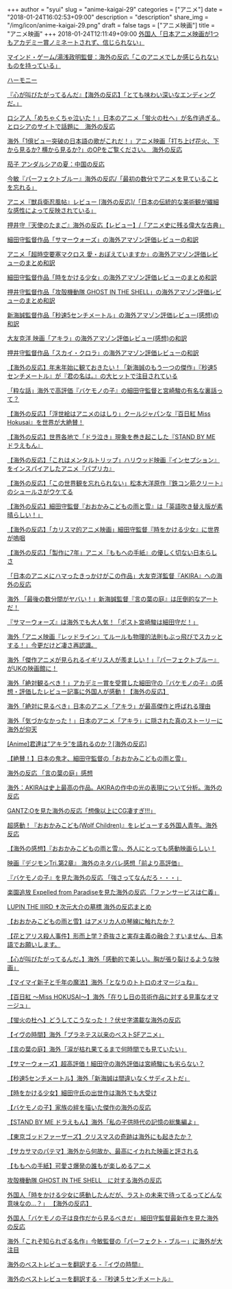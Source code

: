 +++
author = "syui"
slug = "anime-kaigai-29"
categories = ["アニメ"]
date = "2018-01-24T16:02:53+09:00"
description = "description"
share_img = "/img/icon/anime-kaigai-29.png"
draft = false
tags = ["アニメ映画"]
title = "アニメ映画"
+++
<span class="update-time">2018-01-24T12:11:49+09:00</span> <a href="http://www.all-nationz.com/archives/1069442265.html" rel="nofollow" target="_blank" title="外国人「日本アニメ映画が1つもアカデミー賞ノミネートされず、信じられない」">外国人「日本アニメ映画が1つもアカデミー賞ノミネートされず、信じられない」</a>



<a href="http://anime-reaction.xxxblog.jp/archives/6654691.html" rel="nofollow" target="_blank" title="マインド・ゲーム/湯浅政明監督：海外の反応「このアニメでしか感じられないものを持っている」">マインド・ゲーム/湯浅政明監督：海外の反応「このアニメでしか感じられないものを持っている」</a>

<a href="http://anime-reaction.xxxblog.jp/archives/8946770.html" rel="nofollow" target="_blank" title="ハーモニー">ハーモニー</a>

<a href="http://anitaka.blog.fc2.com/blog-entry-29.html" rel="nofollow" target="_blank" title="『心が叫びたがってるんだ』【海外の反応】「とても味わい深いなエンディングだ。」">『心が叫びたがってるんだ』【海外の反応】「とても味わい深いなエンディングだ。」</a>

<a href="http://blog.livedoor.jp/sekaiminzoku/archives/50334921.html" rel="nofollow" target="_blank" title="ロシア人「めちゃくちゃ泣いた！」日本のアニメ「蛍火の杜へ」が名作過ぎる‥とロシアのサイトで話題に　海外の反応">ロシア人「めちゃくちゃ泣いた！」日本のアニメ「蛍火の杜へ」が名作過ぎる‥とロシアのサイトで話題に　海外の反応</a>

<a href="http://blog.livedoor.jp/sekaiminzoku/archives/51430144.html" rel="nofollow" target="_blank" title="海外「1億ビュー突破の日本語の歌がこれだ！」アニメ映画「打ち上げ花火、下から見るか? 横から見るか?」のOPをご覧ください。　海外の反応">海外「1億ビュー突破の日本語の歌がこれだ！」アニメ映画「打ち上げ花火、下から見るか? 横から見るか?」のOPをご覧ください。　海外の反応</a>

<a href="http://blog.livedoor.jp/tairikuno/archives/1763459.html" rel="nofollow" target="_blank" title="茄子 アンダルシアの夏：中国の反応">茄子 アンダルシアの夏：中国の反応</a>

<a href="http://blog.livedoor.jp/world_loves_us/archives/21105335.html" rel="nofollow" target="_blank" title="今敏『パーフェクトブルー』海外の反応/「最初の数分でアニメを見ていることを忘れる」">今敏『パーフェクトブルー』海外の反応/「最初の数分でアニメを見ていることを忘れる」</a>

<a href="http://blog.livedoor.jp/world_loves_us/archives/21235717.html" rel="nofollow" target="_blank" title="アニメ『獣兵衛忍風帖』レビュー [海外の反応]/「日本の伝統的な美術観が繊細な感性によって反映されている」">アニメ『獣兵衛忍風帖』レビュー [海外の反応]/「日本の伝統的な美術観が繊細な感性によって反映されている」</a>

<a href="http://blog.livedoor.jp/world_loves_us/archives/21503227.html" rel="nofollow" target="_blank" title="押井守『天使のたまご』海外の反応【レビュー】/「アニメ史に残る偉大な古典」">押井守『天使のたまご』海外の反応【レビュー】/「アニメ史に残る偉大な古典」</a>

<a href="http://chou5yaku.blog.fc2.com/blog-entry-162.html" rel="nofollow" target="_blank" title="細田守監督作品「サマーウォーズ」の海外アマゾン評価レビューの和訳">細田守監督作品「サマーウォーズ」の海外アマゾン評価レビューの和訳</a>

<a href="http://chou5yaku.blog.fc2.com/blog-entry-177.html" rel="nofollow" target="_blank" title="アニメ「超時空要塞マクロス 愛・おぼえていますか」の海外アマゾン評価レビューのまとめ和訳">アニメ「超時空要塞マクロス 愛・おぼえていますか」の海外アマゾン評価レビューのまとめ和訳</a>

<a href="http://chou5yaku.blog.fc2.com/blog-entry-185.html" rel="nofollow" target="_blank" title="細田守監督作品「時をかける少女」の海外アマゾン評価レビューのまとめ和訳">細田守監督作品「時をかける少女」の海外アマゾン評価レビューのまとめ和訳</a>

<a href="http://chou5yaku.blog.fc2.com/blog-entry-189.html" rel="nofollow" target="_blank" title="押井守監督作品「攻殻機動隊 GHOST IN THE SHELL」の海外アマゾン評価レビューのまとめ和訳">押井守監督作品「攻殻機動隊 GHOST IN THE SHELL」の海外アマゾン評価レビューのまとめ和訳</a>

<a href="http://chou5yaku.blog.fc2.com/blog-entry-22.html" rel="nofollow" target="_blank" title="新海誠監督作品「秒速5センチメートル」の海外アマゾン評価レビュー(感想)の和訳">新海誠監督作品「秒速5センチメートル」の海外アマゾン評価レビュー(感想)の和訳</a>

<a href="http://chou5yaku.blog.fc2.com/blog-entry-65.html" rel="nofollow" target="_blank" title="大友克洋 映画「アキラ」の海外アマゾン評価レビュー(感想)の和訳">大友克洋 映画「アキラ」の海外アマゾン評価レビュー(感想)の和訳</a>

<a href="http://chou5yaku.blog.fc2.com/blog-entry-78.html" rel="nofollow" target="_blank" title="押井守監督作品「スカイ・クロラ」の海外アマゾン評価レビューの和訳">押井守監督作品「スカイ・クロラ」の海外アマゾン評価レビューの和訳</a>

<a href="http://crazy-movie-freak.com/4349" rel="nofollow" target="_blank" title="【海外の反応】年末年始に観ておきたい！「新海誠のもう一つの傑作」『秒速5センチメートル』が『君の名は。』の大ヒットで注目されている">【海外の反応】年末年始に観ておきたい！「新海誠のもう一つの傑作」『秒速5センチメートル』が『君の名は。』の大ヒットで注目されている</a>

<a href="http://crazy-movie-freak.com/4996" rel="nofollow" target="_blank" title="「粋な話」海外で高評価『バケモノの子』の細田守監督と宮崎駿の有名な裏話って？">「粋な話」海外で高評価『バケモノの子』の細田守監督と宮崎駿の有名な裏話って？</a>

<a href="http://crazy-movie-freak.com/5611" rel="nofollow" target="_blank" title="【海外の反応】「浮世絵はアニメのはしり」クールジャパンな『百日紅 Miss Hokusai』を世界が大絶賛！">【海外の反応】「浮世絵はアニメのはしり」クールジャパンな『百日紅 Miss Hokusai』を世界が大絶賛！</a>

<a href="http://crazy-movie-freak.com/5633" rel="nofollow" target="_blank" title="【海外の反応】世界各地で「ドラ泣き」現象を巻き起こした『STAND BY ME ドラえもん』">【海外の反応】世界各地で「ドラ泣き」現象を巻き起こした『STAND BY ME ドラえもん』</a>

<a href="http://crazy-movie-freak.com/5685" rel="nofollow" target="_blank" title="【海外の反応】「これはメンタルトリップ」ハリウッド映画『インセプション』をインスパイアしたアニメ『パプリカ』">【海外の反応】「これはメンタルトリップ」ハリウッド映画『インセプション』をインスパイアしたアニメ『パプリカ』</a>

<a href="http://crazy-movie-freak.com/5746" rel="nofollow" target="_blank" title="【海外の反応】「この世界観を忘れられない」松本大洋原作『鉄コン筋クリート』のシュールさがウケてる">【海外の反応】「この世界観を忘れられない」松本大洋原作『鉄コン筋クリート』のシュールさがウケてる</a>

<a href="http://crazy-movie-freak.com/5859" rel="nofollow" target="_blank" title="【海外の反応】細田守監督『おおかみこどもの雨と雪』は「英語吹き替え版が素晴らしい！」">【海外の反応】細田守監督『おおかみこどもの雨と雪』は「英語吹き替え版が素晴らしい！」</a>

<a href="http://crazy-movie-freak.com/5954" rel="nofollow" target="_blank" title="【海外の反応】「カリスマ的アニメ映画」細田守監督『時をかける少女』に世界が嗚咽">【海外の反応】「カリスマ的アニメ映画」細田守監督『時をかける少女』に世界が嗚咽</a>

<a href="http://crazy-movie-freak.com/6152" rel="nofollow" target="_blank" title="【海外の反応】「製作に7年」アニメ『ももへの手紙』の優しく切ない日本らしさ">【海外の反応】「製作に7年」アニメ『ももへの手紙』の優しく切ない日本らしさ</a>

<a href="http://crazy-movie-freak.com/6298" rel="nofollow" target="_blank" title="「日本のアニメにハマったきっかけがこの作品」大友克洋監督『AKIRA』への海外の反応">「日本のアニメにハマったきっかけがこの作品」大友克洋監督『AKIRA』への海外の反応</a>

<a href="http://crazy-movie-freak.com/6924" rel="nofollow" target="_blank" title="海外 「最後の数分間がヤバい！」新海誠監督『言の葉の庭』は圧倒的なアートだ！">海外 「最後の数分間がヤバい！」新海誠監督『言の葉の庭』は圧倒的なアートだ！</a>

<a href="http://crazy-movie-freak.com/7657" rel="nofollow" target="_blank" title="『サマーウォーズ』は海外でも大人気！「ポスト宮崎駿は細田守だ！」">『サマーウォーズ』は海外でも大人気！「ポスト宮崎駿は細田守だ！」</a>

<a href="http://crazy-movie-freak.com/7963" rel="nofollow" target="_blank" title=" 海外「アニメ映画『レッドライン』てルールも物理的法則もぶっ飛びでスカッとする！」今更だけど凄さ再認識。"> 海外「アニメ映画『レッドライン』てルールも物理的法則もぶっ飛びでスカッとする！」今更だけど凄さ再認識。</a>

<a href="http://crazy-movie-freak.com/8588" rel="nofollow" target="_blank" title=" 海外「傑作アニメが見られるイギリス人が羨ましい！」『パーフェクトブルー』がUKの映画館に！"> 海外「傑作アニメが見られるイギリス人が羨ましい！」『パーフェクトブルー』がUKの映画館に！</a>

<a href="http://darekare.jp/kaigaianime/bakemono-no-ko" rel="nofollow" target="_blank" title="海外「絶対観るべき！」アカデミー賞を受賞した細田守の『バケモノの子』の感想・評価したレビュー記事に外国人が感動！【海外の反応】">海外「絶対観るべき！」アカデミー賞を受賞した細田守の『バケモノの子』の感想・評価したレビュー記事に外国人が感動！【海外の反応】</a>

<a href="http://dng65.com/blog-entry-1181.html" rel="nofollow" target="_blank" title="海外「絶対に見るべき」日本のアニメ「アキラ」が最高傑作と呼ばれる理由">海外「絶対に見るべき」日本のアニメ「アキラ」が最高傑作と呼ばれる理由</a>

<a href="http://dng65.com/blog-entry-3721.html" rel="nofollow" target="_blank" title=" 海外「気づかなかった！」日本のアニメ「アキラ」に隠された真のストーリーに海外が仰天"> 海外「気づかなかった！」日本のアニメ「アキラ」に隠された真のストーリーに海外が仰天</a>

<a href="http://foreignnews.biz/archives/19967710.html" rel="nofollow" target="_blank" title=" [Anime]君達は”アキラ”を語れるのか？[海外の反応]"> [Anime]君達は”アキラ”を語れるのか？[海外の反応]</a>

<a href="http://golden-zipangu.jp/japan-hosoda/" rel="nofollow" target="_blank" title="【絶賛！】日本の鬼才、細田守監督の「おおかみこどもの雨と雪」">【絶賛！】日本の鬼才、細田守監督の「おおかみこどもの雨と雪」</a>

<a href="http://honyakutyuihou.hatenablog.com/entry/anime/kotonohanoniwa" rel="nofollow" target="_blank" title="海外の反応 「言の葉の庭」感想">海外の反応 「言の葉の庭」感想</a>

<a href="http://jipangnet.blog.fc2.com/blog-entry-3051.html" rel="nofollow" target="_blank" title="海外：AKIRAは史上最高の作品。AKIRAの作中の光の表現について分析。海外の反応">海外：AKIRAは史上最高の作品。AKIRAの作中の光の表現について分析。海外の反応</a>

<a href="http://konnyakuhinyaku.blogspot.com/2017/02/gantzocg.html" rel="nofollow" target="_blank" title="GANTZ:Oを見た海外の反応「想像以上にCG凄すぎ!!!」">GANTZ:Oを見た海外の反応「想像以上にCG凄すぎ!!!」</a>

<a href="http://nextneo.blog.fc2.com/blog-entry-216.html" rel="nofollow" target="_blank" title="超感動！『おおかみこども(Wolf Children)』をレビューする外国人青年。海外反応">超感動！『おおかみこども(Wolf Children)』をレビューする外国人青年。海外反応</a>

<a href="http://soresore.net/archives/1033776143.html" rel="nofollow" target="_blank" title="【海外の感想】『おおかみこどもの雨と雪』、外人にとっても感動映画らしい！">【海外の感想】『おおかみこどもの雨と雪』、外人にとっても感動映画らしい！</a>

<a href="http://soresore.net/archives/1053887283.html" rel="nofollow" target="_blank" title="映画『デジモンTri.第2章』 海外のネタバレ感想「前より高評価」">映画『デジモンTri.第2章』 海外のネタバレ感想「前より高評価」</a>

<a href="http://tonarino-kawauso.com/wordpress/bakemono-movie/" rel="nofollow" target="_blank" title="『バケモノの子』を見た海外の反応 「強さってなんだろ・・・」">『バケモノの子』を見た海外の反応 「強さってなんだろ・・・」</a>

<a href="http://tonarino-kawauso.com/wordpress/expelled/" rel="nofollow" target="_blank" title="楽園追放 Expelled from Paradiseを見た海外の反応 「ファンサービスは仁義」">楽園追放 Expelled from Paradiseを見た海外の反応 「ファンサービスは仁義」</a>

<a href="http://tonarino-kawauso.com/wordpress/lupin-jigengrave/" rel="nofollow" target="_blank" title="LUPIN THE IIIRD ✝次元大介の墓標 海外の反応まとめ">LUPIN THE IIIRD ✝次元大介の墓標 海外の反応まとめ</a>

<a href="http://transover.blog.fc2.com/blog-entry-1.html" rel="nofollow" target="_blank" title="【おおかみこどもの雨と雪】はアメリカ人の琴線に触れたか？">【おおかみこどもの雨と雪】はアメリカ人の琴線に触れたか？</a>

<a href="http://transover.blog.fc2.com/blog-entry-10.html" rel="nofollow" target="_blank" title="【花とアリス殺人事件】形而上学？奇抜さと実存主義の融合？すいません、日本語でお願いします。">【花とアリス殺人事件】形而上学？奇抜さと実存主義の融合？すいません、日本語でお願いします。</a>

<a href="http://transover.blog.fc2.com/blog-entry-15.html" rel="nofollow" target="_blank" title="【心が叫びたがってるんだ。】海外「感動的で美しい。胸が張り裂けるような映画」">【心が叫びたがってるんだ。】海外「感動的で美しい。胸が張り裂けるような映画」</a>

<a href="http://transover.blog.fc2.com/blog-entry-19.html" rel="nofollow" target="_blank" title="【マイマイ新子と千年の魔法】海外「となりのトトロのオマージュね」">【マイマイ新子と千年の魔法】海外「となりのトトロのオマージュね」</a>

<a href="http://transover.blog.fc2.com/blog-entry-20.html" rel="nofollow" target="_blank" title="【百日紅 〜Miss HOKUSAI〜】海外「在りし日の芸術作品に対する見事なオマージュ」">【百日紅 〜Miss HOKUSAI〜】海外「在りし日の芸術作品に対する見事なオマージュ」</a>

<a href="http://transover.blog.fc2.com/blog-entry-23.html" rel="nofollow" target="_blank" title=" 【蛍火の杜へ】どうしてこうなった！？伏せ字満載な海外の反応"> 【蛍火の杜へ】どうしてこうなった！？伏せ字満載な海外の反応</a>

<a href="http://transover.blog.fc2.com/blog-entry-28.html" rel="nofollow" target="_blank" title=" 【イヴの時間】海外「プラネテス以来のベストSFアニメ」"> 【イヴの時間】海外「プラネテス以来のベストSFアニメ」</a>

<a href="http://transover.blog.fc2.com/blog-entry-29.html" rel="nofollow" target="_blank" title="【言の葉の庭】海外「涙が枯れ果てるまで何時間でも見ていたい」">【言の葉の庭】海外「涙が枯れ果てるまで何時間でも見ていたい」</a>

<a href="http://transover.blog.fc2.com/blog-entry-3.html" rel="nofollow" target="_blank" title="【サマーウォーズ】超高評価！細田守の海外評価は宮崎駿にも劣らない？">【サマーウォーズ】超高評価！細田守の海外評価は宮崎駿にも劣らない？</a>

<a href="http://transover.blog.fc2.com/blog-entry-33.html" rel="nofollow" target="_blank" title=" 【秒速5センチメートル】海外「新海誠は間違いなくサディストだ」"> 【秒速5センチメートル】海外「新海誠は間違いなくサディストだ」</a>

<a href="http://transover.blog.fc2.com/blog-entry-4.html" rel="nofollow" target="_blank" title="【時をかける少女】細田守氏の出世作は海外でも大受け">【時をかける少女】細田守氏の出世作は海外でも大受け</a>

<a href="http://transover.blog.fc2.com/blog-entry-5.html" rel="nofollow" target="_blank" title="【バケモノの子】家族の絆を描いた傑作の海外の反応">【バケモノの子】家族の絆を描いた傑作の海外の反応</a>

<a href="http://transover.blog.fc2.com/blog-entry-54.html" rel="nofollow" target="_blank" title=" 【STAND BY ME ドラえもん】海外「私の子供時代の記憶の総集編よ」"> 【STAND BY ME ドラえもん】海外「私の子供時代の記憶の総集編よ」</a>

<a href="http://transover.blog.fc2.com/blog-entry-7.html" rel="nofollow" target="_blank" title="【東京ゴッドファーザーズ】クリスマスの奇跡は海外にも起きたか？">【東京ゴッドファーザーズ】クリスマスの奇跡は海外にも起きたか？</a>

<a href="http://transover.blog.fc2.com/blog-entry-8.html" rel="nofollow" target="_blank" title="【サカサマのパテマ】海外から何故か、最高にイカれた映画と評される">【サカサマのパテマ】海外から何故か、最高にイカれた映画と評される</a>

<a href="http://transover.blog.fc2.com/blog-entry-9.html" rel="nofollow" target="_blank" title="【ももへの手紙】可愛さ爆発の誰もが楽しめるアニメ">【ももへの手紙】可愛さ爆発の誰もが楽しめるアニメ</a>

<a href="http://wthjapan.blog.fc2.com/blog-entry-19.html" rel="nofollow" target="_blank" title="攻殻機動隊 GHOST IN THE SHELL　に対する海外の反応">攻殻機動隊 GHOST IN THE SHELL　に対する海外の反応</a>

<a href="http://www.all-nationz.com/archives/1034423771.html" rel="nofollow" target="_blank" title="外国人「時をかける少女に感動したんだが、ラストの未来で待ってるってどんな意味なの…？」 【海外の反応】">外国人「時をかける少女に感動したんだが、ラストの未来で待ってるってどんな意味なの…？」 【海外の反応】</a>

<a href="http://www.all-nationz.com/archives/1059535095.html" rel="nofollow" target="_blank" title="外国人「バケモノの子は良作だから見るべきだ」 細田守監督最新作を見た海外の反応">外国人「バケモノの子は良作だから見るべきだ」 細田守監督最新作を見た海外の反応</a>

<a href="http://www.kattobi-japan.com/archives/9152234.html" rel="nofollow" target="_blank" title="海外「これぞ知られざる名作」今敏監督の「パーフェクト・ブルー」に海外が大注目">海外「これぞ知られざる名作」今敏監督の「パーフェクト・ブルー」に海外が大注目</a>

<a href="http://www.owlhoot.net/entry/2017/02/01/115333" rel="nofollow" target="_blank" title="海外のベストレビューを翻訳する -『イヴの時間』">海外のベストレビューを翻訳する -『イヴの時間』</a>

<a href="http://www.owlhoot.net/entry/2017/02/10/181626" rel="nofollow" target="_blank" title="海外のベストレビューを翻訳する -『秒速５センチメートル』">海外のベストレビューを翻訳する -『秒速５センチメートル』</a>
